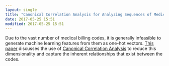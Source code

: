 ```yaml
---
layout: single
title: "Canonical Correlation Analysis for Analyzing Sequences of Medical Billing Codes"
date: 2017-05-25 15:51
modified: 2017-05-25 15:51
---
```


Due to the vast number of medical billing codes, it is generally infeasible to
generate machine learning features from them as one-hot vectors.
[This paper](https://arxiv.org/abs/1612.00516) discusses the use of
[Canonical Correlation Analysis](https://en.wikipedia.org/wiki/Canonical_correlation)
to reduce this dimensionality and capture the inherent relationships that exist
between the codes. 
